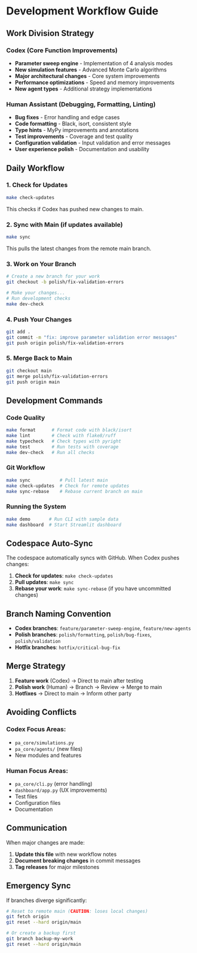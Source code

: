 # Development Workflow Guide

## Work Division Strategy

### Codex (Core Function Improvements)
- **Parameter sweep engine** - Implementation of 4 analysis modes
- **New simulation features** - Advanced Monte Carlo algorithms
- **Major architectural changes** - Core system improvements
- **Performance optimizations** - Speed and memory improvements
- **New agent types** - Additional strategy implementations

### Human Assistant (Debugging, Formatting, Linting)
- **Bug fixes** - Error handling and edge cases
- **Code formatting** - Black, isort, consistent style
- **Type hints** - MyPy improvements and annotations
- **Test improvements** - Coverage and test quality
- **Configuration validation** - Input validation and error messages
- **User experience polish** - Documentation and usability

## Daily Workflow

### 1. Check for Updates
```bash
make check-updates
```
This checks if Codex has pushed new changes to main.

### 2. Sync with Main (if updates available)
```bash
make sync
```
This pulls the latest changes from the remote main branch.

### 3. Work on Your Branch
```bash
# Create a new branch for your work
git checkout -b polish/fix-validation-errors

# Make your changes...
# Run development checks
make dev-check
```

### 4. Push Your Changes
```bash
git add .
git commit -m "fix: improve parameter validation error messages"
git push origin polish/fix-validation-errors
```

### 5. Merge Back to Main
```bash
git checkout main
git merge polish/fix-validation-errors
git push origin main
```

## Development Commands

### Code Quality
```bash
make format      # Format code with black/isort
make lint        # Check with flake8/ruff
make typecheck   # Check types with pyright
make test        # Run tests with coverage
make dev-check   # Run all checks
```

### Git Workflow
```bash
make sync           # Pull latest main
make check-updates  # Check for remote updates
make sync-rebase    # Rebase current branch on main
```

### Running the System
```bash
make demo       # Run CLI with sample data
make dashboard  # Start Streamlit dashboard
```

## Codespace Auto-Sync

The codespace automatically syncs with GitHub. When Codex pushes changes:

1. **Check for updates**: `make check-updates`
2. **Pull updates**: `make sync`
3. **Rebase your work**: `make sync-rebase` (if you have uncommitted changes)

## Branch Naming Convention

- **Codex branches**: `feature/parameter-sweep-engine`, `feature/new-agents`
- **Polish branches**: `polish/formatting`, `polish/bug-fixes`, `polish/validation`
- **Hotfix branches**: `hotfix/critical-bug-fix`

## Merge Strategy

1. **Feature work** (Codex) → Direct to main after testing
2. **Polish work** (Human) → Branch → Review → Merge to main
3. **Hotfixes** → Direct to main → Inform other party

## Avoiding Conflicts

### Codex Focus Areas:
- `pa_core/simulations.py`
- `pa_core/agents/` (new files)
- New modules and features

### Human Focus Areas:
- `pa_core/cli.py` (error handling)
- `dashboard/app.py` (UX improvements)
- Test files
- Configuration files
- Documentation

## Communication

When major changes are made:
1. **Update this file** with new workflow notes
2. **Document breaking changes** in commit messages
3. **Tag releases** for major milestones

## Emergency Sync

If branches diverge significantly:
```bash
# Reset to remote main (CAUTION: loses local changes)
git fetch origin
git reset --hard origin/main

# Or create a backup first
git branch backup-my-work
git reset --hard origin/main
```
